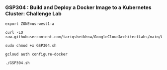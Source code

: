 ### GSP304 :  Build and Deploy a Docker Image to a Kubernetes Cluster: Challenge Lab 

```
export ZONE=us-west1-a
```

```
curl -LO raw.githubusercontent.com/tariqsheikhsw/GoogleCloudArchitectLabs/main/GSP304.sh

sudo chmod +x GSP304.sh

gcloud auth configure-docker

./GSP304.sh
```

